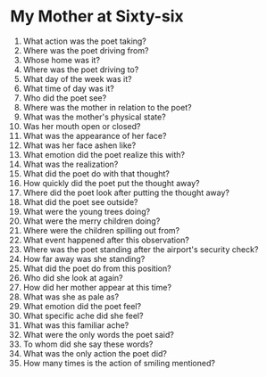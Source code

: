 # My Mother at Sixty-six

1.  What action was the poet taking?
2.  Where was the poet driving from?
3.  Whose home was it?
4.  Where was the poet driving to?
5.  What day of the week was it?
6.  What time of day was it?
7.  Who did the poet see?
8.  Where was the mother in relation to the poet?
9.  What was the mother's physical state?
10. Was her mouth open or closed?
11. What was the appearance of her face?
12. What was her face ashen like?
13. What emotion did the poet realize this with?
14. What was the realization?
15. What did the poet do with that thought?
16. How quickly did the poet put the thought away?
17. Where did the poet look after putting the thought away?
18. What did the poet see outside?
19. What were the young trees doing?
20. What were the merry children doing?
21. Where were the children spilling out from?
22. What event happened after this observation?
23. Where was the poet standing after the airport's security check?
24. How far away was she standing?
25. What did the poet do from this position?
26. Who did she look at again?
27. How did her mother appear at this time?
28. What was she as pale as?
29. What emotion did the poet feel?
30. What specific ache did she feel?
31. What was this familiar ache?
32. What were the only words the poet said?
33. To whom did she say these words?
34. What was the only action the poet did?
35. How many times is the action of smiling mentioned?